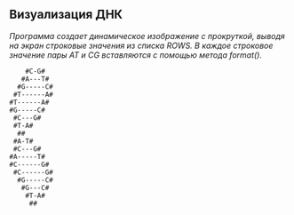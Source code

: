## Визуализация ДНК

_Программа создает динамическое изображение с прокруткой, выводя на экран строковые значения из списка ROWS. В каждое строковое значение пары AT и CG вставляются с помощью метода format()._

        #C-G#
       #A---T#
      #G-----C#
     #T------A#
    #T------A#
    #G-----C#
     #C---G#
     #T-A#
      ##
     #A-T#
     #C---G#
    #A-----T#
    #C------G#
     #C------G#
      #G-----C#
       #G---C#
        #T-A#
         ##




